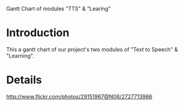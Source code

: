 Gantt Chart of modules "TTS" & "Learing"
# Introduction #

This a gantt chart of our project's two modules of "Text to Speech" & "Learning".

# Details #

http://www.flickr.com/photos/29151967@N06/2727713986